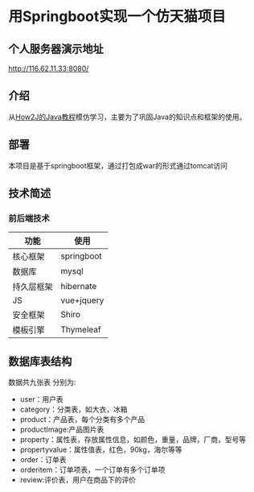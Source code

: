 # 用Springboot实现一个仿天猫项目

## 个人服务器演示地址

http://116.62.11.33:8080/

## 介绍

从[How2J的Java教程](http://how2j.cn/)模仿学习，主要为了巩固Java的知识点和框架的使用。 

## 部署

本项目是基于springboot框架，通过打包成war的形式通过tomcat访问

## 技术简述

### 前后端技术

| 功能       | 使用       |
| ---------- | ---------- |
| 核心框架   | springboot |
| 数据库     | mysql      |
| 持久层框架 | hibernate  |
| JS         | vue+jquery |
| 安全框架   | Shiro      |
| 模板引擎   | Thymeleaf  |

## 数据库表结构

数据共九张表 分别为:

- user：用户表
- category：分类表，如大衣，冰箱
- product：产品表，每个分类有多个产品
- productImage:产品图片表
- property：属性表，存放属性信息，如颜色，重量，品牌，厂商，型号等
- propertyvalue：属性值表，红色，90kg，海尔等等
- order：订单表
- orderitem：订单项表，一个订单有多个订单项
- review:评价表，用户在商品下的评价